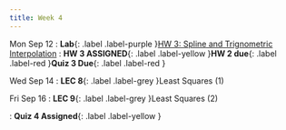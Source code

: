 ```yaml
---
title: Week 4
---
```


Mon Sep 12
: **Lab**{: .label .label-purple }[HW 3: Spline and Trignometric Interpolation](https://classroom.github.com/a/gNEPAhdF)
: **HW 3 ASSIGNED**{: .label .label-yellow }**HW 2 due**{: .label .label-red }**Quiz 3 Due**{: .label .label-red }

Wed Sep 14
: **LEC 8**{: .label .label-grey }Least Squares (1)
<!-- : **LEC 8**{: .label .label-grey }[Least Squares (1)]({{ site.baseurl }}/assets/lectures/lec8-least-squares-overview.pdf) -->

Fri Sep 16
: **LEC 9**{: .label .label-grey }Least Squares (2)
<!-- : **LEC 9**{: .label .label-grey }[Least Squares (2)]({{ site.baseurl }}/assets/lectures/lec9-least-squares-bases.pdf) -->
: **Quiz 4 Assigned**{: .label .label-yellow }